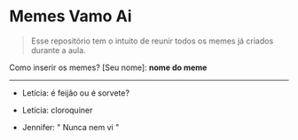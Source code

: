 # Memes Vamo Ai

> Esse repositório tem o intuito de reunir todos os memes já criados durante a aula.

Como inserir os memes?
[Seu nome]: **nome do meme**

---

- Letícia: é feijão ou é sorvete?

- Letícia: cloroquiner

- Jennifer: " Nunca nem vi "